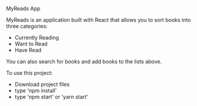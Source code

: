 MyReads App

MyReads is an application built with React that allows you to sort books into three categories:
- Currently Reading
- Want to Read
- Have Read

You can also search for books and add books to the lists above.

To use this project:
- Download project files
- type 'npm install'
- type 'npm start' or 'yarn start'
